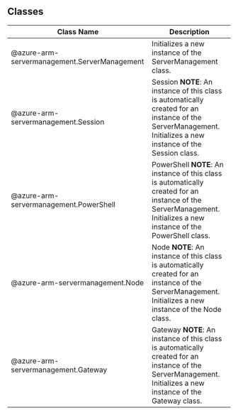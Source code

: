 ## Classes
| Class Name | Description |
|---|---|
| @azure-arm-servermanagement.ServerManagement |Initializes a new instance of the ServerManagement class.|
| @azure-arm-servermanagement.Session |Session __NOTE__: An instance of this class is automatically created for an instance of the ServerManagement. Initializes a new instance of the Session class.|
| @azure-arm-servermanagement.PowerShell |PowerShell __NOTE__: An instance of this class is automatically created for an instance of the ServerManagement. Initializes a new instance of the PowerShell class.|
| @azure-arm-servermanagement.Node |Node __NOTE__: An instance of this class is automatically created for an instance of the ServerManagement. Initializes a new instance of the Node class.|
| @azure-arm-servermanagement.Gateway |Gateway __NOTE__: An instance of this class is automatically created for an instance of the ServerManagement. Initializes a new instance of the Gateway class.|
